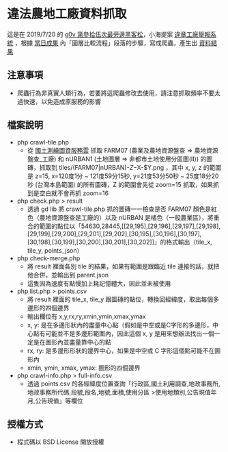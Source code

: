 違法農地工廠資料抓取
====================
這是在 2019/7/20 的 [g0v 第參拾伍次最旁邊黑客松](https://beta.hackfoldr.org/g0v-hackath35n/https%253A%252F%252Fdocs.google.com%252Fspreadsheets%252Fd%252F1USJdfE8FW5L4cYeE0yXiQZNLYzA38IFW--GKbacNP-4%252Fedit)，小海提案 [違章工廠舉報系統](https://drive.google.com/file/d/1MB3xjIwZd8NbgH39ax6ojsy76HjaN6Rh/view?usp=sharing) ，根據 [當日成果](https://docs.google.com/document/d/102m47zR9ifDG-kP3_QqNdWRzsl-_4AaN4Alty6jH9uE/edit?ts=5d32d5e2) 內「圖層比較流程」段落的步驟，寫成爬蟲，產生出 [資料結果](https://gist.github.com/ronnywang/f8bbf008e641b296c755f0167b51a550) 

注意事項
--------
* 爬蟲行為非真實人類行為，若要將這爬蟲修改去使用，請注意抓取頻率不要太過快速，以免造成原服務的影響

檔案說明
--------
* php crawl-tile.php
  * 從 [國土測繪圖資服務雲](https://maps.nlsc.gov.tw/) 抓取 FARM07 (農業及農地資源盤查 => 農地資源盤查\_工廠) 和 nURBAN1 (土地圖層 => 非都市土地使用分區圖(II)) 的圖磚，抓取到 tiles/(FARM07|nURBAN)-$Z-$X-$Y.png ，其中 x, y, z 的範圍是 z=15, x=120度1分 ~ 121度59分15秒, y=21度53分50秒 ~ 25度18分20秒 (台灣本島範圍) 的所有圖磚，Z 的範圍會先從 zoom=15 抓取，如果抓到是空白就不會再抓 zoom=16
* php check.php > result
  * 透過 gd lib 將 crawl-tile.php 抓的圖磚一一檢查是否 FARM07 顏色是紅色（農地資源盤查是工廠的）以及 nURBAN 是橘色（一般農業區），將重合的範圍的點位以「54630,28445,[[29,195],[29,196],[29,197],[29,198],[29,199],[29,200],[29,201],[29,202],[30,195],[30,196],[30,197],[30,198],[30,199],[30,200],[30,201],[30,202]]」的格式輸出（tile_x, tile_y, points_json）
* php check-merge.php
  * 將 result 裡面各別 tile 的結果，如果有範圍是跟臨近 tile 連接的話，就把他合併，並輸出到 parent.json
  * 這隻因為速度有點慢加上耗記憶體大，因此並未被使用
* php list.php > points.csv
  * 將 result 裡面的 tile_x, tile_y 跟圖磚的點位，轉換回經緯度，取出每個多邊形的四個邊界
  * 輸出欄位有 x,y,rx,ry,xmin,ymin,xmax,ymax
  * x, y: 是在多邊形狀內的盡量中心點（假如是中空或是C字形的多邊形，中心點有可能並不是多邊形範圍內，因此這個 x, y 是用來想辦法找出一個一定是在圖形內並盡量靠中心的點
  * rx, ry: 是多邊形形狀的邊界中心，如果是中空或 C 字形這個點可能不在圖形內
  * xmin, ymin, xmax, ymax: 圖形的四個邊界
* php crawl-info.php > full-info.csv
  * 透過 points.csv 的各經緯度位置查詢「行政區,國土利用調查,地政事務所,地政事務所代碼,段號,段名,地號,面積,使用分區 >使用地類別,公告現值年月,公告現值」等欄位

授權方式
--------
* 程式碼以 BSD License 開放授權
